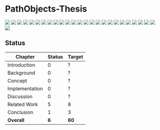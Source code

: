 PathObjects-Thesis
==================

![](http://leoschweizer.github.io/PathObjects-Thesis/thumbs/page1.png)
![](http://leoschweizer.github.io/PathObjects-Thesis/thumbs/page2.png)
![](http://leoschweizer.github.io/PathObjects-Thesis/thumbs/page3.png)
![](http://leoschweizer.github.io/PathObjects-Thesis/thumbs/page4.png)
![](http://leoschweizer.github.io/PathObjects-Thesis/thumbs/page5.png)
![](http://leoschweizer.github.io/PathObjects-Thesis/thumbs/page6.png)
![](http://leoschweizer.github.io/PathObjects-Thesis/thumbs/page7.png)
![](http://leoschweizer.github.io/PathObjects-Thesis/thumbs/page8.png)
![](http://leoschweizer.github.io/PathObjects-Thesis/thumbs/page9.png)
![](http://leoschweizer.github.io/PathObjects-Thesis/thumbs/page10.png)
![](http://leoschweizer.github.io/PathObjects-Thesis/thumbs/page11.png)
![](http://leoschweizer.github.io/PathObjects-Thesis/thumbs/page12.png)
![](http://leoschweizer.github.io/PathObjects-Thesis/thumbs/page13.png)
![](http://leoschweizer.github.io/PathObjects-Thesis/thumbs/page14.png)
![](http://leoschweizer.github.io/PathObjects-Thesis/thumbs/page15.png)
![](http://leoschweizer.github.io/PathObjects-Thesis/thumbs/page16.png)
![](http://leoschweizer.github.io/PathObjects-Thesis/thumbs/page17.png)
![](http://leoschweizer.github.io/PathObjects-Thesis/thumbs/page18.png)
![](http://leoschweizer.github.io/PathObjects-Thesis/thumbs/page19.png)
![](http://leoschweizer.github.io/PathObjects-Thesis/thumbs/page20.png)
![](http://leoschweizer.github.io/PathObjects-Thesis/thumbs/page21.png)
![](http://leoschweizer.github.io/PathObjects-Thesis/thumbs/page22.png)
![](http://leoschweizer.github.io/PathObjects-Thesis/thumbs/page23.png)
![](http://leoschweizer.github.io/PathObjects-Thesis/thumbs/page24.png)
![](http://leoschweizer.github.io/PathObjects-Thesis/thumbs/page25.png)
![](http://leoschweizer.github.io/PathObjects-Thesis/thumbs/page26.png)

Status
------

| Chapter        | Status        | Target  |
| -------------- | ------------- | ------- |
| Introduction   | 0             | ?       |
| Background     | 0             | ?       |
| Concept        | 0             | ?       |
| Implementation | 0             | ?       |
| Discussion     | 0             | ?       |
| Related Work   | 5             | 8       |
| Conclusion     | 1             | 3       |
| **Overall**    | **6**         | **60**  |
